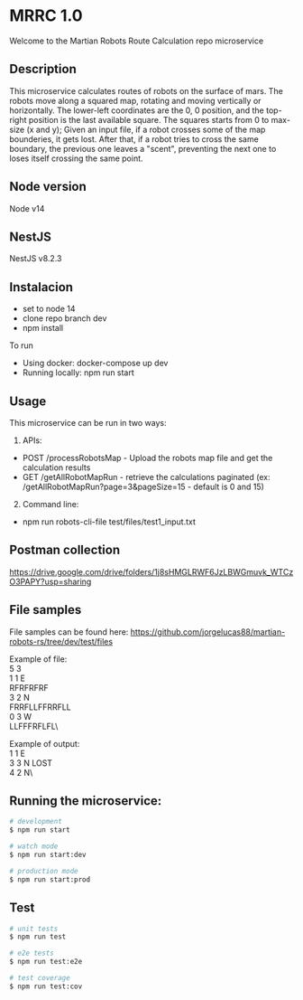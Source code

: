 # MRRC 1.0
Welcome to the Martian Robots Route Calculation repo microservice

## Description
This microservice calculates routes of robots on the surface of mars.
The robots move along a squared map, rotating and moving vertically or horizontally.
The lower-left coordinates are the 0, 0 position, and the top-right position is the last available square. The squares starts from 0 to max-size (x and y);
Given an input file, if a robot crosses some of the map bounderies, it gets lost. After that, if a robot tries to cross the same boundary, the previous one leaves a "scent", preventing the next one to loses itself crossing the same point.

## Node version
Node v14

## NestJS
NestJS v8.2.3

## Instalacion
- set to node 14
- clone repo branch dev
- npm install

To run
- Using docker: docker-compose up dev
- Running locally: npm run start

## Usage
This microservice can be run in two ways:
1. APIs: 
- POST /processRobotsMap - Upload the robots map file and get the calculation results
- GET /getAllRobotMapRun - retrieve the calculations paginated (ex: /getAllRobotMapRun?page=3&pageSize=15 - default is 0 and 15)
2. Command line:
- npm run robots-cli-file test/files/test1_input.txt

## Postman collection
https://drive.google.com/drive/folders/1j8sHMGLRWF6JzLBWGmuvk_WTCzO3PAPY?usp=sharing


## File samples
File samples can be found here: https://github.com/jorgelucas88/martian-robots-rs/tree/dev/test/files


Example of file:\
5 3\
1 1 E\
RFRFRFRF\
3 2 N\
FRRFLLFFRRFLL\
0 3 W\
LLFFFRFLFL\

Example of output:\
1 1 E\
3 3 N LOST\
4 2 N\


## Running the microservice:

```bash
# development
$ npm run start

# watch mode
$ npm run start:dev

# production mode
$ npm run start:prod
```

## Test

```bash
# unit tests
$ npm run test

# e2e tests
$ npm run test:e2e

# test coverage
$ npm run test:cov
```

